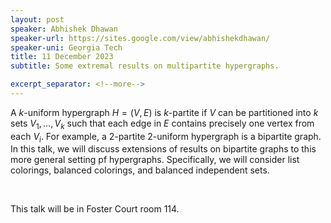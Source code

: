```yaml
---
layout: post
speaker: Abhishek Dhawan
speaker-url: https://sites.google.com/view/abhishekdhawan/
speaker-uni: Georgia Tech
title: 11 December 2023
subtitle: Some extremal results on multipartite hypergraphs.

excerpt_separator: <!--more-->
---
```

A $k$-uniform hypergraph $H = (V, E)$ is $k$-partite if $V$ can be partitioned into $k$ sets $V_1, \ldots, V_k$ such that each edge in $E$ contains precisely one vertex from each $V_i$. For example, a 2-partite 2-uniform hypergraph is a bipartite graph. In this talk, we will discuss extensions of results on bipartite graphs to this more general setting pf hypergraphs. Specifically, we will consider list colorings, balanced colorings, and balanced independent sets.

<br>

This talk will be in Foster Court room 114.

<!--more-->
